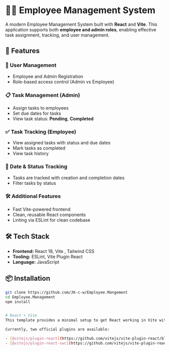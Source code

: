 # 🧑‍💼 Employee Management System

A modern Employee Management System built with **React** and **Vite**. This application supports both **employee and admin roles**, enabling effective task assignment, tracking, and user management.

## 🚀 Features

### 👤 User Management
- Employee and Admin Registration
- Role-based access control (Admin vs Employee)

### 📋 Task Management (Admin)
- Assign tasks to employees
- Set due dates for tasks
- View task status: **Pending**, **Completed**

### ✅ Task Tracking (Employee)
- View assigned tasks with status and due dates
- Mark tasks as completed
- View task history

### 📅 Date & Status Tracking
- Tasks are tracked with creation and completion dates
- Filter tasks by status

### 🛠 Additional Features
- Fast Vite-powered frontend
- Clean, reusable React components
- Linting via ESLint for clean codebase

## 🛠 Tech Stack

- **Frontend:** React 18, Vite , Tailwind CSS 
- **Tooling:** ESLint, Vite Plugin React
- **Language:** JavaScript 

## 📦 Installation

```bash
git clone https://github.com/JK-c-w/Employee.Mangement
cd Employee.Management
npm install


# React + Vite
This template provides a minimal setup to get React working in Vite with HMR and some ESLint rules.

Currently, two official plugins are available:

- [@vitejs/plugin-react](https://github.com/vitejs/vite-plugin-react/blob/main/packages/plugin-react/README.md) uses [Babel](https://babeljs.io/) for Fast Refresh
- [@vitejs/plugin-react-swc](https://github.com/vitejs/vite-plugin-react-swc) uses [SWC](https://swc.rs/) for Fast Refresh
